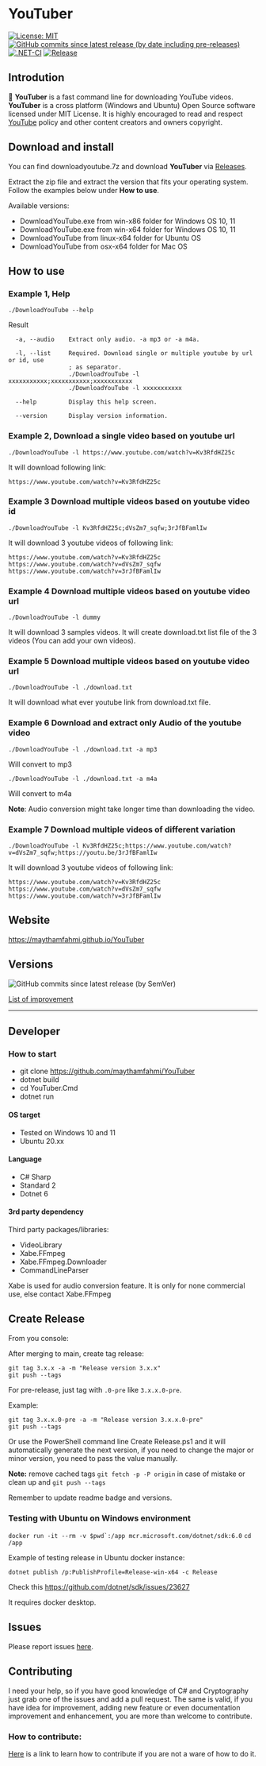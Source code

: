# YouTuber

[![License: MIT](https://img.shields.io/badge/License-MIT-green.svg)](https://github.com/maythamfahmi/YouTuber/blob/main/LICENSE.txt)
[![GitHub commits since latest release (by date including pre-releases)](https://img.shields.io/github/commits-since/maythamfahmi/youtuber/latest?include_prereleases)](https://github.com/maythamfahmi/YouTuber/releases/latest)
[![.NET-CI](https://github.com/maythamfahmi/YouTuber/actions/workflows/ci.yml/badge.svg)](https://github.com/maythamfahmi/YouTuber/actions/workflows/ci.yml)
[![Release](https://github.com/maythamfahmi/YouTuber/actions/workflows/windows-release.yml/badge.svg)](https://github.com/maythamfahmi/YouTuber/actions/workflows/windows-release.yml)

## Introdution
:rocket: **YouTuber** is a fast command line for downloading YouTube videos. 
**YouTuber** is a cross platform (Windows and Ubuntu) Open Source software licensed under MIT License.
It is highly encouraged to read and respect [YouTube][1] policy and other content creators and owners copyright.

## Download and install
You can find downloadyoutube.7z and download **YouTuber** via [Releases](https://github.com/maythamfahmi/YouTuber/releases).

Extract the zip file and extract the version that fits your operating system. Follow the examples below under **How to use**.

Available versions:
- DownloadYouTube.exe from win-x86 folder for Windows OS 10, 11
- DownloadYouTube.exe from win-x64 folder for Windows OS 10, 11 
- DownloadYouTube from linux-x64 folder for Ubuntu OS
- DownloadYouTube from osx-x64 folder for Mac OS

## How to use

### Example 1, Help
```./DownloadYouTube --help```

Result

```
  -a, --audio    Extract only audio. -a mp3 or -a m4a.

  -l, --list     Required. Download single or multiple youtube by url or id, use
                 ; as separator.
                 ./DownloadYouTube -l xxxxxxxxxxx;xxxxxxxxxxx;xxxxxxxxxxx
                 ./DownloadYouTube -l xxxxxxxxxxx

  --help         Display this help screen.

  --version      Display version information.
```

### Example 2, Download a single video based on youtube url
```./DownloadYouTube -l https://www.youtube.com/watch?v=Kv3RfdHZ25c```

It will download following link:

```
https://www.youtube.com/watch?v=Kv3RfdHZ25c
```

### Example 3 Download multiple videos based on youtube video id
```./DownloadYouTube -l Kv3RfdHZ25c;dVsZm7_sqfw;3rJfBFamlIw```

It will download 3 youtube videos of following link:

```
https://www.youtube.com/watch?v=Kv3RfdHZ25c
https://www.youtube.com/watch?v=dVsZm7_sqfw
https://www.youtube.com/watch?v=3rJfBFamlIw
```

### Example 4 Download multiple videos based on youtube video url
```./DownloadYouTube -l dummy```

It will download 3 samples videos. It will create download.txt list file of the 3 videos (You can add your own videos).

### Example 5 Download multiple videos based on youtube video url
```./DownloadYouTube -l ./download.txt```

It will download what ever youtube link from download.txt file.

### Example 6 Download and extract only Audio of the youtube video
```./DownloadYouTube -l ./download.txt -a mp3```

Will convert to mp3

```./DownloadYouTube -l ./download.txt -a m4a```

Will convert to m4a

**Note**: Audio conversion might take longer time than downloading the video.

### Example 7 Download multiple videos of different variation
```./DownloadYouTube -l Kv3RfdHZ25c;https://www.youtube.com/watch?v=dVsZm7_sqfw;https://youtu.be/3rJfBFamlIw```

It will download 3 youtube videos of following link:

```           
https://www.youtube.com/watch?v=Kv3RfdHZ25c
https://www.youtube.com/watch?v=dVsZm7_sqfw
https://www.youtube.com/watch?v=3rJfBFamlIw
```

## Website

https://maythamfahmi.github.io/YouTuber

## Versions

![GitHub commits since latest release (by SemVer)](https://img.shields.io/github/commits-since/maythamfahmi/youtuber/latest?style=social)

[List of improvement](https://github.com/maythamfahmi/YouTuber/issues?q=is%3Aissue+is%3Aclosed)

<be />
<be />
<hr />
<be />
<be />

## Developer

### How to start
- git clone https://github.com/maythamfahmi/YouTuber
- dotnet build
- cd YouTuber.Cmd
- dotnet run

#### OS target
- Tested on Windows 10 and 11
- Ubuntu 20.xx
#### Language
- C# Sharp
- Standard 2
- Dotnet 6
#### 3rd party dependency
Third party packages/libraries:
- VideoLibrary
- Xabe.FFmpeg 
- Xabe.FFmpeg.Downloader
- CommandLineParser

Xabe is used for audio conversion feature. It is only for none commercial use, else contact Xabe.FFmpeg

## Create Release
From you console:

After merging to main, create tag release:

```
git tag 3.x.x -a -m "Release version 3.x.x"
git push --tags
```

For pre-release, just tag with ```.0-pre``` like ```3.x.x.0-pre```.

Example:

```
git tag 3.x.x.0-pre -a -m "Release version 3.x.x.0-pre"
git push --tags
```

Or use the PowerShell command line Create Release.ps1 and it will automatically generate the next version, if you need to change the major or minor version, you need to pass the value manually.

**Note:** remove cached tags ```git fetch -p -P origin``` in case of mistake or clean up and ```git push --tags```

Remember to update readme badge and versions.

### Testing with Ubuntu on Windows environment

```docker run -it --rm -v $pwd`:/app mcr.microsoft.com/dotnet/sdk:6.0```
```cd /app```

Example of testing release in Ubuntu docker instance:

```dotnet publish /p:PublishProfile=Release-win-x64 -c Release```

Check this https://github.com/dotnet/sdk/issues/23627

It requires docker desktop.

## Issues

Please report issues [here](https://github.com/maythamfahmi/YouTuber/issues).

## Contributing

I need your help, so if you have good knowledge of C# and Cryptography just grab one of the issues and add a pull request.
The same is valid, if you have idea for improvement, adding new feature or even documentation improvement and enhancement, you are more than welcome to contribute.

### How to contribute:

[Here](https://www.dataschool.io/how-to-contribute-on-github/) is a link to learn how to contribute if you are not a ware of how to do it.


[1]: http://youtube.com
